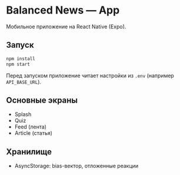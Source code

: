 # Balanced News — App

Мобильное приложение на React Native (Expo).

## Запуск

```bash
npm install
npm start
```

Перед запуском приложение читает настройки из `.env` (например `API_BASE_URL`).

## Основные экраны
- Splash
- Quiz
- Feed (лента)
- Article (статья)

## Хранилище
- AsyncStorage: bias-вектор, отложенные реакции 
